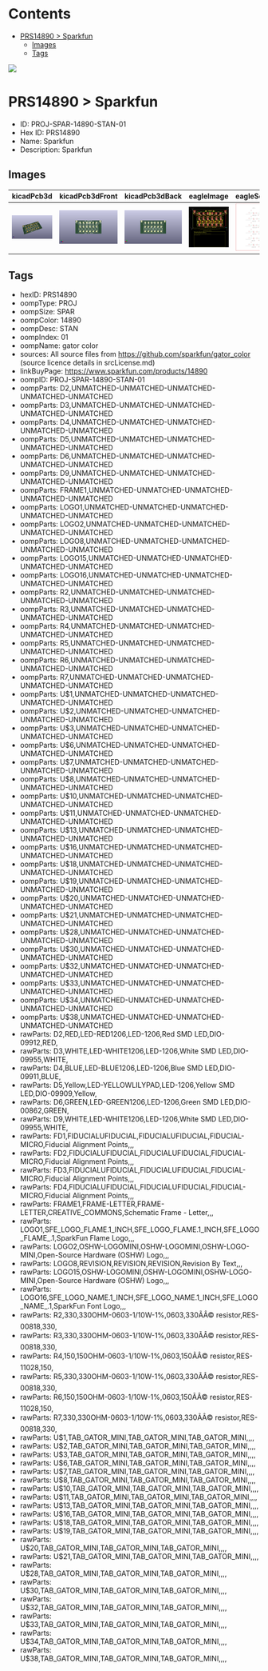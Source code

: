 



Contents
========

* [PRS14890 > Sparkfun](#prs14890--sparkfun)
	* [Images](#images)
	* [Tags](#tags)
  
![][im]
# PRS14890 > Sparkfun

- ID: PROJ-SPAR-14890-STAN-01
- Hex ID: PRS14890
- Name: Sparkfun
- Description: Sparkfun

## Images
  
  

|kicadPcb3d|kicadPcb3dFront|kicadPcb3dBack|eagleImage|eagleSchemImage|
| :---: | :---: | :---: | :---: | :---: |
|[![kicadPcb3d](kicadPcb3d_140.png)](kicadPcb3d.png)|[![kicadPcb3dFront](kicadPcb3dFront_140.png)](kicadPcb3dFront.png)|[![kicadPcb3dBack](kicadPcb3dBack_140.png)](kicadPcb3dBack.png)|[![eagleImage](eagleImage_140.png)](eagleImage.png)|[![eagleSchemImage](eagleSchemImage_140.png)](eagleSchemImage.png)|

## Tags

- hexID: PRS14890
- oompType: PROJ
- oompSize: SPAR
- oompColor: 14890
- oompDesc: STAN
- oompIndex: 01
- oompName: gator color
- sources: All source files from https://github.com/sparkfun/gator_color (source licence details in srcLicense.md)
- linkBuyPage: https://www.sparkfun.com/products/14890
- oompID: PROJ-SPAR-14890-STAN-01
- oompParts: D2,UNMATCHED-UNMATCHED-UNMATCHED-UNMATCHED-UNMATCHED
- oompParts: D3,UNMATCHED-UNMATCHED-UNMATCHED-UNMATCHED-UNMATCHED
- oompParts: D4,UNMATCHED-UNMATCHED-UNMATCHED-UNMATCHED-UNMATCHED
- oompParts: D5,UNMATCHED-UNMATCHED-UNMATCHED-UNMATCHED-UNMATCHED
- oompParts: D6,UNMATCHED-UNMATCHED-UNMATCHED-UNMATCHED-UNMATCHED
- oompParts: D9,UNMATCHED-UNMATCHED-UNMATCHED-UNMATCHED-UNMATCHED
- oompParts: FRAME1,UNMATCHED-UNMATCHED-UNMATCHED-UNMATCHED-UNMATCHED
- oompParts: LOGO1,UNMATCHED-UNMATCHED-UNMATCHED-UNMATCHED-UNMATCHED
- oompParts: LOGO2,UNMATCHED-UNMATCHED-UNMATCHED-UNMATCHED-UNMATCHED
- oompParts: LOGO8,UNMATCHED-UNMATCHED-UNMATCHED-UNMATCHED-UNMATCHED
- oompParts: LOGO15,UNMATCHED-UNMATCHED-UNMATCHED-UNMATCHED-UNMATCHED
- oompParts: LOGO16,UNMATCHED-UNMATCHED-UNMATCHED-UNMATCHED-UNMATCHED
- oompParts: R2,UNMATCHED-UNMATCHED-UNMATCHED-UNMATCHED-UNMATCHED
- oompParts: R3,UNMATCHED-UNMATCHED-UNMATCHED-UNMATCHED-UNMATCHED
- oompParts: R4,UNMATCHED-UNMATCHED-UNMATCHED-UNMATCHED-UNMATCHED
- oompParts: R5,UNMATCHED-UNMATCHED-UNMATCHED-UNMATCHED-UNMATCHED
- oompParts: R6,UNMATCHED-UNMATCHED-UNMATCHED-UNMATCHED-UNMATCHED
- oompParts: R7,UNMATCHED-UNMATCHED-UNMATCHED-UNMATCHED-UNMATCHED
- oompParts: U$1,UNMATCHED-UNMATCHED-UNMATCHED-UNMATCHED-UNMATCHED
- oompParts: U$2,UNMATCHED-UNMATCHED-UNMATCHED-UNMATCHED-UNMATCHED
- oompParts: U$3,UNMATCHED-UNMATCHED-UNMATCHED-UNMATCHED-UNMATCHED
- oompParts: U$6,UNMATCHED-UNMATCHED-UNMATCHED-UNMATCHED-UNMATCHED
- oompParts: U$7,UNMATCHED-UNMATCHED-UNMATCHED-UNMATCHED-UNMATCHED
- oompParts: U$8,UNMATCHED-UNMATCHED-UNMATCHED-UNMATCHED-UNMATCHED
- oompParts: U$10,UNMATCHED-UNMATCHED-UNMATCHED-UNMATCHED-UNMATCHED
- oompParts: U$11,UNMATCHED-UNMATCHED-UNMATCHED-UNMATCHED-UNMATCHED
- oompParts: U$13,UNMATCHED-UNMATCHED-UNMATCHED-UNMATCHED-UNMATCHED
- oompParts: U$16,UNMATCHED-UNMATCHED-UNMATCHED-UNMATCHED-UNMATCHED
- oompParts: U$18,UNMATCHED-UNMATCHED-UNMATCHED-UNMATCHED-UNMATCHED
- oompParts: U$19,UNMATCHED-UNMATCHED-UNMATCHED-UNMATCHED-UNMATCHED
- oompParts: U$20,UNMATCHED-UNMATCHED-UNMATCHED-UNMATCHED-UNMATCHED
- oompParts: U$21,UNMATCHED-UNMATCHED-UNMATCHED-UNMATCHED-UNMATCHED
- oompParts: U$28,UNMATCHED-UNMATCHED-UNMATCHED-UNMATCHED-UNMATCHED
- oompParts: U$30,UNMATCHED-UNMATCHED-UNMATCHED-UNMATCHED-UNMATCHED
- oompParts: U$32,UNMATCHED-UNMATCHED-UNMATCHED-UNMATCHED-UNMATCHED
- oompParts: U$33,UNMATCHED-UNMATCHED-UNMATCHED-UNMATCHED-UNMATCHED
- oompParts: U$34,UNMATCHED-UNMATCHED-UNMATCHED-UNMATCHED-UNMATCHED
- oompParts: U$38,UNMATCHED-UNMATCHED-UNMATCHED-UNMATCHED-UNMATCHED
- rawParts: D2,RED,LED-RED1206,LED-1206,Red SMD LED,DIO-09912,RED,
- rawParts: D3,WHITE,LED-WHITE1206,LED-1206,White SMD LED,DIO-09955,WHITE,
- rawParts: D4,BLUE,LED-BLUE1206,LED-1206,Blue SMD LED,DIO-09911,BLUE,
- rawParts: D5,Yellow,LED-YELLOWLILYPAD,LED-1206,Yellow SMD LED,DIO-09909,Yellow,
- rawParts: D6,GREEN,LED-GREEN1206,LED-1206,Green SMD LED,DIO-00862,GREEN,
- rawParts: D9,WHITE,LED-WHITE1206,LED-1206,White SMD LED,DIO-09955,WHITE,
- rawParts: FD1,FIDUCIALUFIDUCIAL,FIDUCIALUFIDUCIAL,FIDUCIAL-MICRO,Fiducial Alignment Points,,,
- rawParts: FD2,FIDUCIALUFIDUCIAL,FIDUCIALUFIDUCIAL,FIDUCIAL-MICRO,Fiducial Alignment Points,,,
- rawParts: FD3,FIDUCIALUFIDUCIAL,FIDUCIALUFIDUCIAL,FIDUCIAL-MICRO,Fiducial Alignment Points,,,
- rawParts: FD4,FIDUCIALUFIDUCIAL,FIDUCIALUFIDUCIAL,FIDUCIAL-MICRO,Fiducial Alignment Points,,,
- rawParts: FRAME1,FRAME-LETTER,FRAME-LETTER,CREATIVE_COMMONS,Schematic Frame - Letter,,,
- rawParts: LOGO1,SFE_LOGO_FLAME.1_INCH,SFE_LOGO_FLAME.1_INCH,SFE_LOGO_FLAME_.1,SparkFun Flame Logo,,,
- rawParts: LOGO2,OSHW-LOGOMINI,OSHW-LOGOMINI,OSHW-LOGO-MINI,Open-Source Hardware (OSHW) Logo,,,
- rawParts: LOGO8,REVISION,REVISION,REVISION,Revision By Text,,,
- rawParts: LOGO15,OSHW-LOGOMINI,OSHW-LOGOMINI,OSHW-LOGO-MINI,Open-Source Hardware (OSHW) Logo,,,
- rawParts: LOGO16,SFE_LOGO_NAME.1_INCH,SFE_LOGO_NAME.1_INCH,SFE_LOGO_NAME_.1,SparkFun Font Logo,,,
- rawParts: R2,330,330OHM-0603-1/10W-1%,0603,330ÃÂ© resistor,RES-00818,330,
- rawParts: R3,330,330OHM-0603-1/10W-1%,0603,330ÃÂ© resistor,RES-00818,330,
- rawParts: R4,150,150OHM-0603-1/10W-1%,0603,150ÃÂ© resistor,RES-11028,150,
- rawParts: R5,330,330OHM-0603-1/10W-1%,0603,330ÃÂ© resistor,RES-00818,330,
- rawParts: R6,150,150OHM-0603-1/10W-1%,0603,150ÃÂ© resistor,RES-11028,150,
- rawParts: R7,330,330OHM-0603-1/10W-1%,0603,330ÃÂ© resistor,RES-00818,330,
- rawParts: U$1,TAB_GATOR_MINI,TAB_GATOR_MINI,TAB_GATOR_MINI,,,,
- rawParts: U$2,TAB_GATOR_MINI,TAB_GATOR_MINI,TAB_GATOR_MINI,,,,
- rawParts: U$3,TAB_GATOR_MINI,TAB_GATOR_MINI,TAB_GATOR_MINI,,,,
- rawParts: U$6,TAB_GATOR_MINI,TAB_GATOR_MINI,TAB_GATOR_MINI,,,,
- rawParts: U$7,TAB_GATOR_MINI,TAB_GATOR_MINI,TAB_GATOR_MINI,,,,
- rawParts: U$8,TAB_GATOR_MINI,TAB_GATOR_MINI,TAB_GATOR_MINI,,,,
- rawParts: U$10,TAB_GATOR_MINI,TAB_GATOR_MINI,TAB_GATOR_MINI,,,,
- rawParts: U$11,TAB_GATOR_MINI,TAB_GATOR_MINI,TAB_GATOR_MINI,,,,
- rawParts: U$13,TAB_GATOR_MINI,TAB_GATOR_MINI,TAB_GATOR_MINI,,,,
- rawParts: U$16,TAB_GATOR_MINI,TAB_GATOR_MINI,TAB_GATOR_MINI,,,,
- rawParts: U$18,TAB_GATOR_MINI,TAB_GATOR_MINI,TAB_GATOR_MINI,,,,
- rawParts: U$19,TAB_GATOR_MINI,TAB_GATOR_MINI,TAB_GATOR_MINI,,,,
- rawParts: U$20,TAB_GATOR_MINI,TAB_GATOR_MINI,TAB_GATOR_MINI,,,,
- rawParts: U$21,TAB_GATOR_MINI,TAB_GATOR_MINI,TAB_GATOR_MINI,,,,
- rawParts: U$28,TAB_GATOR_MINI,TAB_GATOR_MINI,TAB_GATOR_MINI,,,,
- rawParts: U$30,TAB_GATOR_MINI,TAB_GATOR_MINI,TAB_GATOR_MINI,,,,
- rawParts: U$32,TAB_GATOR_MINI,TAB_GATOR_MINI,TAB_GATOR_MINI,,,,
- rawParts: U$33,TAB_GATOR_MINI,TAB_GATOR_MINI,TAB_GATOR_MINI,,,,
- rawParts: U$34,TAB_GATOR_MINI,TAB_GATOR_MINI,TAB_GATOR_MINI,,,,
- rawParts: U$38,TAB_GATOR_MINI,TAB_GATOR_MINI,TAB_GATOR_MINI,,,,



[im]: kicadPcb3d_450.png
